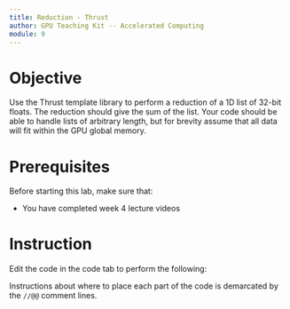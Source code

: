 ```yaml
---
title: Reduction - Thrust
author: GPU Teaching Kit -- Accelerated Computing
module: 9
---
```


# Objective

Use the Thrust template library to perform a reduction of a 1D list of 32-bit floats. The reduction should give the sum of the list. Your code should be able to handle lists of arbitrary length, but for brevity assume that all data will fit within the GPU global memory.

# Prerequisites

Before starting this lab, make sure that:

- You have completed week 4 lecture videos

# Instruction

Edit the code in the code tab to perform the following:

Instructions about where to place each part of the code is demarcated by the `//@@` comment lines.
